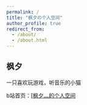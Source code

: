 ```yaml
---
permalink: /
title: "枫夕の个人空间"
author_profile: true
redirect_from: 
  - /about/
  - /about.html
---
```


## 枫夕

 一只喜欢玩游戏，听音乐的小猫

b站首页：[[枫夕灬的个人空间](https://space.bilibili.com/244119296?spm_id_from=333.1007.0.0)
